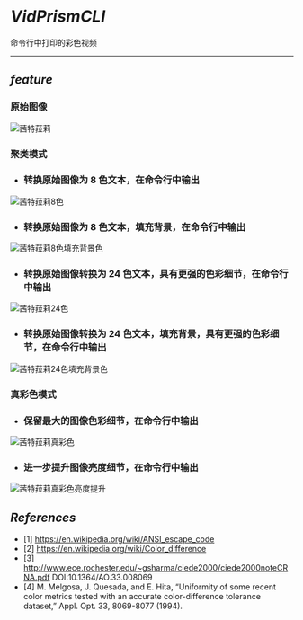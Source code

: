 # ***VidPrismCLI***

命令行中打印的彩色视频

---

## ***feature***

### 原始图像
![茜特菈莉](https://github.com/user-attachments/assets/6dc1ada8-ea23-495c-ad98-14bdb23dfe9e)

### 聚类模式
- ### 转换原始图像为 8 色文本，在命令行中输出
![茜特菈莉8色](https://github.com/user-attachments/assets/53b3ee6e-afdf-4099-80cd-9d4af54aa31f)
- ### 转换原始图像为 8 色文本，填充背景，在命令行中输出
![茜特菈莉8色填充背景色](https://github.com/user-attachments/assets/fadf9363-3445-4dfd-bea8-30f628fd6952)
- ### 转换原始图像转换为 24 色文本，具有更强的色彩细节，在命令行中输出
![茜特菈莉24色](https://github.com/user-attachments/assets/863f2b0b-3655-4b9b-a4a1-4399e3993ef9)
- ### 转换原始图像转换为 24 色文本，填充背景，具有更强的色彩细节，在命令行中输出
![茜特菈莉24色填充背景色](https://github.com/user-attachments/assets/d2cbf9c9-cace-4008-8097-45c6cab1d606)

### 真彩色模式
- ### 保留最大的图像色彩细节，在命令行中输出
![茜特菈莉真彩色](https://github.com/user-attachments/assets/2519fadc-6d0f-4d4c-92ef-7f7dea7304b5)
- ### 进一步提升图像亮度细节，在命令行中输出
![茜特菈莉真彩色亮度提升](https://github.com/user-attachments/assets/d11402c3-8065-464b-b9d1-a89dd1ab3b4d)

## ***References***
- [1] https://en.wikipedia.org/wiki/ANSI_escape_code
- [2] https://en.wikipedia.org/wiki/Color_difference
- [3] http://www.ece.rochester.edu/~gsharma/ciede2000/ciede2000noteCRNA.pdf DOI:10.1364/AO.33.008069
- [4] M. Melgosa, J. Quesada, and E. Hita, “Uniformity of some recent color metrics tested with an accurate color-difference tolerance dataset,” Appl. Opt. 33, 8069-8077 (1994).
